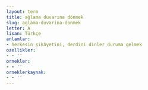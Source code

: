 ```yaml
---
layout: term
title: ağlama duvarına dönmek
slug: aglama-duvarina-donmek
letter: A
lisan: Türkçe
anlamlar:
- herkesin şikâyetini, derdini dinler duruma gelmek
ozellikler:
- - ''
ornekler:
- - ''
orneklerkaynak:
- - ''
---
```

